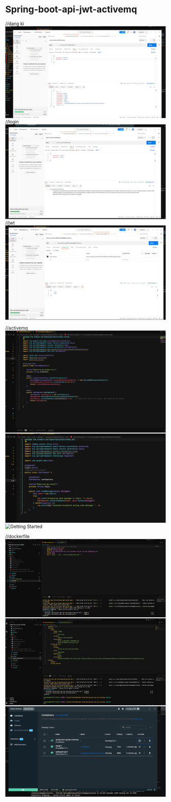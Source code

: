 # Spring-boot-api-jwt-activemq

//dang ki
![Getting Started](./images/register.PNG)
//login
![Getting Started](./images/login.PNG)
//jwt
![Getting Started](./images/JWT.PNG)

//activemq
![Getting Started](./images/mqconfig.PNG)
![Getting Started](./images/mq1.PNG)
![Getting Started](./images/prj2mq.PNG)

//dockerfile
![Getting Started](./images/dockerfile.PNG)
![Getting Started](./images/compose.PNG)
![Getting Started](./images/compose1.PNG)

